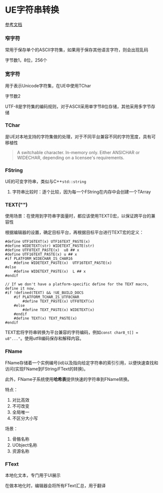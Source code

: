 # UE字符串转换

[参考文档](https://dev.epicgames.com/documentation/zh-cn/unreal-engine/string-handling-in-unreal-engine)

### 窄字符

常用于保存单个的ASCII字符集，如果用于保存其他语言字符，则会出现乱码

字节数1，8位，256个

### 宽字符

用于表示Unicode字符集，在UE中使用TChar

字节数2

UTF-8是字符集的编码规则，对于ASCII采用单字节8位存储，其他采用多字节存储

### TChar

是UE对本地支持的字符集做的处理，对于不同平台兼容不同的字符宽度，具有可移植性

> A switchable character. In-memory only. Either ANSICHAR or WIDECHAR, depending on a licensee's requirements.

### FString

UE的可变字符串，类似与C++``std::string``

1. 字符串比较时：逐个比较，因为每一个FString在内存中会创建一个TArray<TChar>

### TEXT("")

使用场景：在使用到字符串字面量时，都应该使用TEXT()宏，以保证跨平台的兼容性

根据编辑器的设置，确定目标平台，再根据目标平台进行TEXT宏的定义：
```
#define UTF16TEXT(x) UTF16TEXT_PASTE(x)
#define WIDETEXT(str) WIDETEXT_PASTE(str)
#define UTF8TEXT_PASTE(x)  u8 ## x
#define UTF16TEXT_PASTE(x) u ## x
#if PLATFORM_WIDECHAR_IS_CHAR16
	#define WIDETEXT_PASTE(x)  UTF16TEXT_PASTE(x)
#else
	#define WIDETEXT_PASTE(x)  L ## x
#endif

// If we don't have a platform-specific define for the TEXT macro, define it now.
#if !defined(TEXT) && !UE_BUILD_DOCS
	#if PLATFORM_TCHAR_IS_UTF8CHAR
		#define TEXT_PASTE(x) UTF8TEXT(x)
	#else
		#define TEXT_PASTE(x) WIDETEXT(x)
	#endif
	#define TEXT(x) TEXT_PASTE(x)
#endif
```

TEXT宏将字符串转换为平台兼容的字符编码，例如``const char8_t[] = u8"..."``。使用utf8编码保存和解释内容。

### FName

FName存储着一个实例编号(id)以及指向给定字符串的索引引用，以便快速查找和访问(实现FName到FString/FText的转换)。

此外，FName子系统使用**哈希表**提供快速的字符串到FName转换。

特点：
1. 对比高效
2. 不可改变
3. 全局唯一
4. 不区分大小写

场景：
1. 骨骼名称
2. UObject名称
3. 资源名称

### FText

本地化文本，专门用于UI展示

在做本地化时，编辑器会将所有FText汇总，用于翻译
